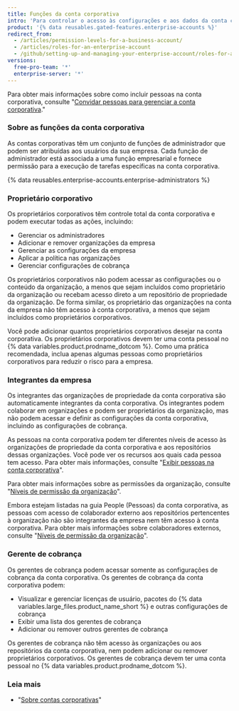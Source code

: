 ```yaml
---
title: Funções da conta corporativa
intro: 'Para controlar o acesso às configurações e aos dados da conta corporativa, você pode atribuir diferentes funções para pessoas na conta corporativa.'
product: '{% data reusables.gated-features.enterprise-accounts %}'
redirect_from:
  - /articles/permission-levels-for-a-business-account/
  - /articles/roles-for-an-enterprise-account
  - /github/setting-up-and-managing-your-enterprise-account/roles-for-an-enterprise-account
versions:
  free-pro-team: '*'
  enterprise-server: '*'
---
```

Para obter mais informações sobre como incluir pessoas na conta corporativa, consulte "[Convidar pessoas para gerenciar a conta corporativa](/articles/inviting-people-to-manage-your-enterprise-account)."

### Sobre as funções da conta corporativa

As contas corporativas têm um conjunto de funções de administrador que podem ser atribuídas aos usuários da sua empresa. Cada função de administrador está associada a uma função empresarial e fornece permissão para a execução de tarefas específicas na conta corporativa.

{% data reusables.enterprise-accounts.enterprise-administrators %}

### Proprietário corporativo

Os proprietários corporativos têm controle total da conta corporativa e podem executar todas as ações, incluindo:
- Gerenciar os administradores
- Adicionar e remover organizações da empresa
- Gerenciar as configurações da empresa
- Aplicar a política nas organizações
- Gerenciar configurações de cobrança

Os proprietários corporativos não podem acessar as configurações ou o conteúdo da organização, a menos que sejam incluídos como proprietário da organização ou recebam acesso direto a um repositório de propriedade da organização. De forma similar, os proprietário das organizações na conta da empresa não têm acesso à conta corporativa, a menos que sejam incluídos como proprietários corporativos.

Você pode adicionar quantos proprietários corporativos desejar na conta corporativa. Os proprietários corporativos devem ter uma conta pessoal no {% data variables.product.prodname_dotcom %}. Como uma prática recomendada, inclua apenas algumas pessoas como proprietários corporativos para reduzir o risco para a empresa.

### Integrantes da empresa

Os integrantes das organizações de propriedade da conta corporativa são automaticamente integrantes da conta corporativa. Os integrantes podem colaborar em organizações e podem ser proprietários da organização, mas não podem acessar e definir as configurações da conta corporativa, incluindo as configurações de cobrança.

As pessoas na conta corporativa podem ter diferentes níveis de acesso às organizações de propriedade da conta corporativa e aos repositórios dessas organizações. Você pode ver os recursos aos quais cada pessoa tem acesso. Para obter mais informações, consulte "[Exibir pessoas na conta corporativa](/articles/viewing-people-in-your-enterprise-account)".

Para obter mais informações sobre as permissões da organização, consulte "[Níveis de permissão da organização](/articles/permission-levels-for-an-organization)".

Embora estejam listadas na guia People (Pessoas) da conta corporativa, as pessoas com acesso de colaborador externo aos repositórios pertencentes à organização não são integrantes da empresa nem têm acesso à conta corporativa. Para obter mais informações sobre colaboradores externos, consulte "[Níveis de permissão da organização](/articles/permission-levels-for-an-organization#outside-collaborators)".

### Gerente de cobrança

Os gerentes de cobrança podem acessar somente as configurações de cobrança da conta corporativa. Os gerentes de cobrança da conta corporativa podem:
- Visualizar e gerenciar licenças de usuário, pacotes do {% data variables.large_files.product_name_short %} e outras configurações de cobrança
- Exibir uma lista dos gerentes de cobrança
- Adicionar ou remover outros gerentes de cobrança

Os gerentes de cobrança não têm acesso às organizações ou aos repositórios da conta corporativa, nem podem adicionar ou remover proprietários corporativos. Os gerentes de cobrança devem ter uma conta pessoal no {% data variables.product.prodname_dotcom %}.

### Leia mais

- "[Sobre contas corporativas](/articles/about-enterprise-accounts)"
